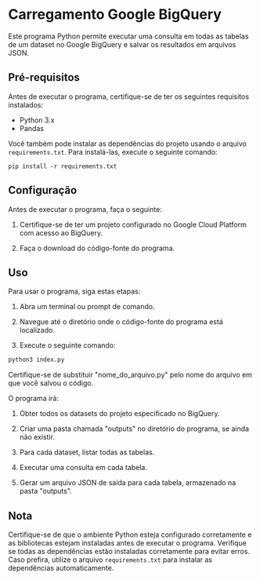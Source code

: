 # Carregamento Google BigQuery

Este programa Python permite executar uma consulta em todas as tabelas de um dataset no Google BigQuery e salvar os resultados em arquivos JSON.

## Pré-requisitos

Antes de executar o programa, certifique-se de ter os seguintes requisitos instalados:

- Python 3.x
- Pandas

Você também pode instalar as dependências do projeto usando o arquivo `requirements.txt`. Para instalá-las, execute o seguinte comando:
```shell 
pip install -r requirements.txt 
```

## Configuração

Antes de executar o programa, faça o seguinte:

1. Certifique-se de ter um projeto configurado no Google Cloud Platform com acesso ao BigQuery.

2. Faça o download do código-fonte do programa.

## Uso

Para usar o programa, siga estas etapas:

1. Abra um terminal ou prompt de comando.

2. Navegue até o diretório onde o código-fonte do programa está localizado.

3. Execute o seguinte comando:
```python 
python3 index.py
```


Certifique-se de substituir "nome_do_arquivo.py" pelo nome do arquivo em que você salvou o código.

O programa irá:

1. Obter todos os datasets do projeto especificado no BigQuery.

2. Criar uma pasta chamada "outputs" no diretório do programa, se ainda não existir.

3. Para cada dataset, listar todas as tabelas.

4. Executar uma consulta em cada tabela.

5. Gerar um arquivo JSON de saída para cada tabela, armazenado na pasta "outputs".

## Nota

Certifique-se de que o ambiente Python esteja configurado corretamente e as bibliotecas estejam instaladas antes de executar o programa. Verifique se todas as dependências estão instaladas corretamente para evitar erros. Caso prefira, utilize o arquivo `requirements.txt` para instalar as dependências automaticamente.
